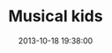 ---
layout: post
title:  "Musical kids"
date:   2013-10-18 19:38:00
categories: ['illustrations']
image: illustrations/musicalKids5.jpg
image_width: 533
image_height: 400
---